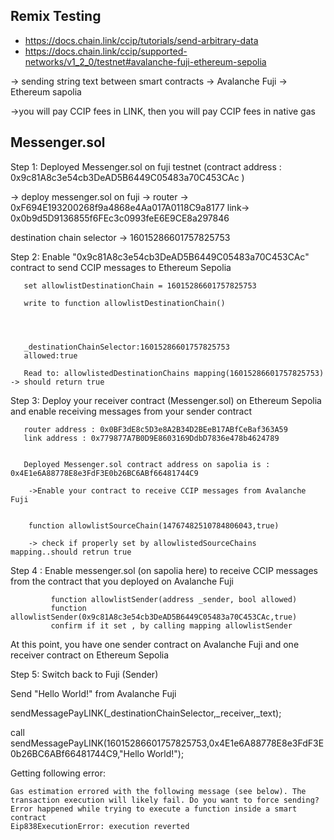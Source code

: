 
  
  Remix Testing
  -------------
  
 *  https://docs.chain.link/ccip/tutorials/send-arbitrary-data
 * https://docs.chain.link/ccip/supported-networks/v1_2_0/testnet#avalanche-fuji-ethereum-sepolia
 
 -> sending string text between smart contracts ->  Avalanche Fuji -> Ethereum sapolia
  
  ->you will pay CCIP fees in LINK, then you will pay CCIP fees in native gas
  
  
  Messenger.sol
 ----------------
 
 Step 1: Deployed Messenger.sol on fuji testnet (contract address : 0x9c81A8c3e54cb3DeAD5B6449C05483a70C453CAc )
  
  -> deploy messenger.sol on fuji -> router -> 0xF694E193200268f9a4868e4Aa017A0118C9a8177   link-> 0x0b9d5D9136855f6FEc3c0993feE6E9CE8a297846
  
  destination chain selector -> 16015286601757825753
  
  
 Step 2: Enable "0x9c81A8c3e54cb3DeAD5B6449C05483a70C453CAc" contract to send CCIP messages to Ethereum Sepolia
 
       set allowlistDestinationChain = 16015286601757825753
	   
	   write to function allowlistDestinationChain()
      
	
	
	   
	   _destinationChainSelector:16015286601757825753
	   allowed:true
	   
	   Read to: allowlistedDestinationChains mapping(16015286601757825753) -> should return true
	   
	   
	   
 Step 3:    Deploy your receiver contract (Messenger.sol) on Ethereum Sepolia and enable receiving messages from your sender contract
 
       router address : 0x0BF3dE8c5D3e8A2B34D2BEeB17ABfCeBaf363A59
	   link address : 0x779877A7B0D9E8603169DdbD7836e478b4624789
	   
	   
	   Deployed Messenger.sol contract address on sapolia is : 0x4E1e6A88778E8e3FdF3E0b26BC6ABf66481744C9 
	    
		->Enable your contract to receive CCIP messages from Avalanche Fuji
		
	   
	    function allowlistSourceChain(14767482510784806043,true)
		
		-> check if properly set by allowlistedSourceChains mapping..should retrun true
	   
 Step 4 : Enable messenger.sol (on sapolia here) to receive CCIP messages from the contract that you deployed on Avalanche Fuji 
 
             function allowlistSender(address _sender, bool allowed)
			 function allowlistSender(0x9c81A8c3e54cb3DeAD5B6449C05483a70C453CAc,true)
			 confirm if it set , by calling mapping allowlistSender
			 
  At this point, you have one sender contract on Avalanche Fuji and one receiver contract on Ethereum Sepolia



  Step 5: Switch back to Fuji (Sender)
  
  Send "Hello World!" from Avalanche Fuji
  
  sendMessagePayLINK(_destinationChainSelector,_receiver,_text);
  
  call sendMessagePayLINK(16015286601757825753,0x4E1e6A88778E8e3FdF3E0b26BC6ABf66481744C9,"Hello World!");
  
Getting following error:
 ````
Gas estimation errored with the following message (see below). The transaction execution will likely fail. Do you want to force sending? 
Error happened while trying to execute a function inside a smart contract
Eip838ExecutionError: execution reverted

````






